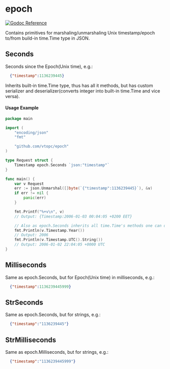 # epoch

[![Godoc Reference][godoc-img]][godoc]

Contains primitives for marshaling/unmarshaling Unix timestamp/epoch to/from build-in time.Time type in JSON.

## Seconds
Seconds since the Epoch(Unix time), e.g.:
```json
  {"timestamp":1136239445}
```
Inherits built-in time.Time type, thus has all it methods, but has custom serializer and
deserializer(converts integer into built-in time.Time and vice versa).

#### Usage Example

```go
package main

import (
	"encoding/json"
	"fmt"

	"github.com/vtopc/epoch"
)

type Request struct {
	Timestamp epoch.Seconds `json:"timestamp"`
}

func main() {
	var v Request
	err := json.Unmarshal([]byte(`{"timestamp":1136239445}`), &v)
	if err != nil {
		panic(err)
	}

	fmt.Printf("%+v\n", v)
	// Output: {Timestamp:2006-01-03 00:04:05 +0200 EET}

	// Also as epoch.Seconds inherits all time.Time's methods one can do next:
	fmt.Println(v.Timestamp.Year())
	// Output: 2006
	fmt.Println(v.Timestamp.UTC().String())
	// Output: 2006-01-02 22:04:05 +0000 UTC
}
```

## Milliseconds
Same as epoch.Seconds, but for Epoch(Unix time) in milliseconds, e.g.:
```json
  {"timestamp":1136239445999}
```

## StrSeconds
Same as epoch.Seconds, but for strings, e.g.:
```json
  {"timestamp":"1136239445"}
```

## StrMilliseconds
Same as epoch.Milliseconds, but for strings, e.g.:
```json
  {"timestamp":"1136239445999"}
```

[godoc]: https://godoc.org/github.com/vtopc/epoch
[godoc-img]: https://godoc.org/github.com/vtopc/epoch?status.svg

